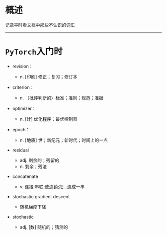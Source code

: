 # 概述

记录平时看文档中那些不认识的词汇

---

# `PyTorch`入门时

- revision：
  - n. [印刷] 修正；复习；修订本
- criterion：
  - n. （批评判断的）标准；准则；规范；准据
- optimizer：
  - n. [计] 优化程序；最优控制器
- epoch：
  - n. [地质] 世；新纪元；新时代；时间上的一点
- residual
  - adj.     剩余的；残留的
  - n.        剩余；残渣
- concatenate
  - v.         连接;串联;使连锁;把…连成一串

- stochastic gradient descent 
  - 随机梯度下降
- stochastic  
  - adj. [数] 随机的；猜测的